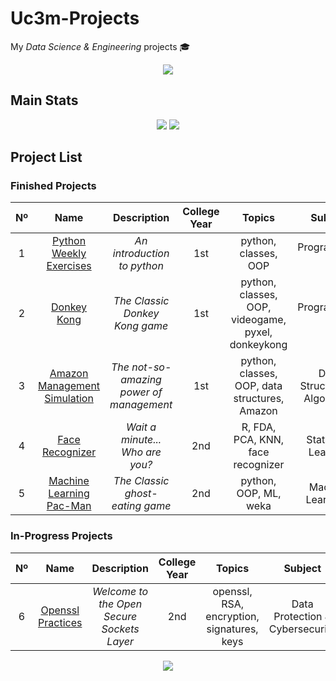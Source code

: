 <!-- *********************************************************************** -->
<!--                                                                         -->
<!--                                +###****.                                -->
<!--                                =***@@@+                                 -->
<!--            *%*   -%%:  -*%%%#     :@@@=:   #%##%%#=-*%%%*:              -->
<!--            %@%   =@@: #@@*=+*.    -==*@@+  @@@*=+@@@%+=#@@=             -->
<!--            %@%   -@@:-@@-     .==.    *@@. %@#   =@@:   %@#             -->
<!--            +@@+-=%@@..%@@+--+..%@@+--*@@*  @@#   +@@:   @@#             -->
<!--             -*%@@#+.   =#%@@%.  -*%@@%*-   %@*   =@@:   %@*             -->
<!--                                                                         -->
<!-- README.md                                                               -->
<!--                                                                         -->
<!-- By: aperez-b <100429952@alumnos.uc3m.es>                                -->
<!--                                                                         -->
<!-- Created: 2022/03/07 11:26:01 by aperez-b                                -->
<!-- Updated: 2022/03/07 13:40:09 by aperez-b                                -->
<!--                                                                         -->
<!-- *********************************************************************** -->

# Uc3m-Projects

My *Data Science & Engineering* projects 🎓

<p align="center">
  <a href="https://www.uc3m.es/Home">
    <img src="https://user-images.githubusercontent.com/40824677/157033257-8a0e20bf-1d9f-458b-8e24-57ed39cca196.png">
  </a>
</p>

## Main Stats

<p align="center">
  <img src="https://badgen.net/badge/uc3m/aperez-b/orange?cache=86400&icon=https://user-images.githubusercontent.com/40824677/157038943-bc501697-1d4c-4f9c-a32f-d31c8175d0e8.svg">
  <img src=https://img.shields.io/github/last-commit/madebypixel02/Uc3m-Projects/main />
</p>


## Project List

### Finished Projects

| Nº  | Name | Description | College Year | Topics | Subject | Finished | Activity |
| :-: | :--: | :---------: | :----------: | :----: | :-----: | :------: | :------: |
| 1 | [Python Weekly Exercises](https://github.com/madebypixel02/Python-Weekly-Exercises-2019) | *An introduction to python* | 1st | python, classes, OOP | Programming I | December 2019 | ![GitHub Last Commit](https://img.shields.io/github/last-commit/madebypixel02/Python-Weekly-Exercises-2019/master) |
| 2 | [Donkey Kong](https://github.com/madebypixel02/Basic-OOP-Donkey-Kong-in-Python) | *The Classic Donkey Kong game* | 1st | python, classes, OOP, videogame, pyxel, donkeykong | Programming I | December 2019 | ![GitHub Last Commit](https://img.shields.io/github/last-commit/madebypixel02/Basic-OOP-Donkey-Kong-in-Python/master) |
| 3 | [Amazon Management Simulation](https://github.com/madebypixel02/Amazon-Management-Simulation-in-Python) | *The not-so-amazing power of management* | 1st | python, classes, OOP, data structures, Amazon | Data Structures & Algorithms | May 2020 | ![GitHub Last Commit](https://img.shields.io/github/last-commit/madebypixel02/Amazon-Management-Simulation-in-Python/master) |
| 4 | [Face Recognizer](https://github.com/madebypixel02/face-recognizer_with_fda_pca_knn) | *Wait a minute... Who are you?* | 2nd | R, FDA, PCA, KNN, face recognizer | Statistical Learning | Dec 2020 | ![GitHub Last Commit](https://img.shields.io/github/last-commit/madebypixel02/face-recognizer_with_fda_pca_knn/master) |
| 5 | [Machine Learning Pac-Man](https://github.com/madebypixel02/Machine-Learning-Pacman) | *The Classic ghost-eating game* | 2nd | python, OOP, ML, weka | Machine Learning I | May 2021 | ![GitHub Last Commit](https://img.shields.io/github/last-commit/madebypixel02/Machine-Learning-Pacman/master) |

### In-Progress Projects

| Nº  | Name | Description | College Year | Topics | Subject | Finished | Activity |
| :-: | :--: | :---------: | :----------: | :----: | :-----: | :------: | :------: |
| 6 | [Openssl Practices](https://github.com/madebypixel02/Openssl-Practices-2022) | *Welcome to the Open Secure Sockets Layer* | 2nd | openssl, RSA, encryption, signatures, keys | Data Protection & Cybersecurity | ❌ | ![GitHub Last Commit](https://img.shields.io/github/last-commit/madebypixel02/Openssl-Practices-2022/main) |


<p align="center">
  <a href="https://www.uc3m.es/Home">
    <img src="https://user-images.githubusercontent.com/40824677/157038943-bc501697-1d4c-4f9c-a32f-d31c8175d0e8.svg">
  </a>
</p>
